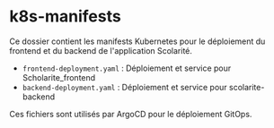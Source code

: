 # k8s-manifests

Ce dossier contient les manifests Kubernetes pour le déploiement du frontend et du backend de l'application Scolarité.

- `frontend-deployment.yaml` : Déploiement et service pour Scholarite_frontend
- `backend-deployment.yaml` : Déploiement et service pour scolarite-backend

Ces fichiers sont utilisés par ArgoCD pour le déploiement GitOps.